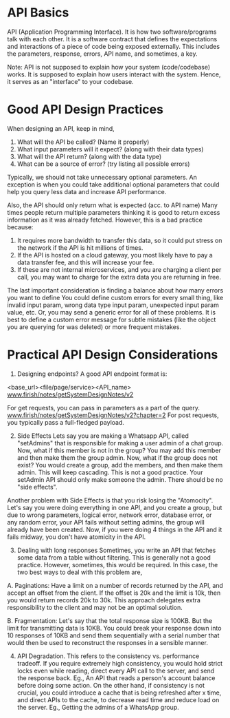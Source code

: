 # API Basics

API (Application Programming Interface).
It is how two software/programs talk with each other. 
It is a software contract that defines the expectations and interactions of a piece of code being exposed externally. 
This includes the parameters, response, errors, API name, and sometimes, a key.

Note: API is not supposed to explain how your system (code/codebase) works.
It is supposed to explain how users interact with the system.
Hence, it serves as an "interface" to your codebase.

# Good API Design Practices
When designing an API, keep in mind,
1. What will the API be called? (Name it properly)
2. What input parameters will it expect? (along with their data types)
3. What will the API return? (along with the data type)
4. What can be a source of error? (try listing all possible errors)

Typically, we should not take unnecessary optional parameters.
An exception is when you could take additional optional parameters that could help you query less data and increase API performance.

Also, the API should only return what is expected (acc. to API name)
Many times people return multiple parameters thinking it is good to return excess information as it was already fetched.
However, this is a bad practice because:

1. It requires more bandwidth to transfer this data, so it could put stress on the network if the API is hit millions of times.
2. If the API is hosted on a cloud gateway, you most likely have to pay a data transfer fee, and this will increase your fee.
3. If these are not internal microservices, and you are charging a client per call, you may want to charge for the extra data you are returning in free.

The last important consideration is finding a balance about how many errors you want to define
You could define custom errors for every small thing, like invalid input param, wrong data type input param, unexpected input param value, etc.
Or, you may send a generic error for all of these problems.
It is best to define a custom error message for subtle mistakes (like the object you are querying for was deleted) or more frequent mistakes.


# Practical API Design Considerations


1. Designing endpoints?
A good API endpoint format is:

<base_url><file/page/service><API_name><Version>
www.firish/notes/getSystemDesignNotes/v2

For get requests, you can pass in parameters as a part of the query.
www.firish/notes/getSystemDesignNotes/v2?chapter=2
For post requests, you typically pass a full-fledged payload.



2. Side Effects
Lets say you are making a Whatsapp API, called "setAdmins" that is responsible for making a user admin of a chat group.
Now, what if this member is not in the group? You may add this member and then make them the group admin.
Now, what if the group does not exist? You would create a group, add the members, and then make them admin.
This will keep cascading.
This is not a good practice.
Your setAdmin API should only make someone the admin. There should be no "side effects". 

Another problem with Side Effects is that you risk losing the "Atomocity". Let's say you were doing everything in one API, and you create a group, but due to wrong parameters, logical error, network error, database error, or any random error, your API fails without setting admins, the group will already have been created. 
Now, if you were doing 4 things in the API and it fails midway, you don't have atomicity in the API. 



3. Dealing with long responses
Sometimes, you write an API that fetches some data from a table without filtering.
This is generally not a good practice. 
However, sometimes, this would be required.
In this case, the two best ways to deal with this problem are,

A. Paginations: Have a limit on a number of records returned by the API, and accept an offset from the client. If the offset is 20k and the limit is 10k, then you would return records 20k to 30k.
This approach delegates extra responsibility to the client and may not be an optimal solution.

B. Fragmentation: Let's say that the total response size is 100KB. 
But the limit for transmitting data is 10KB.
You could break your response down into 10 responses of 10KB and send them sequentially with a serial number that would then be used to reconstruct the responses in a sensible manner. 


4. API Degradation.
This refers to the consistency vs. performance tradeoff.
If you require extremely high consistency, you would hold strict locks even while reading, direct every API call to the server, and send the response back. Eg., An API that reads a person's account balance before doing some action. 
On the other hand, if consistency is not crucial, you could introduce a cache that is being refreshed after x time, and direct APIs to the cache, to decrease read time and reduce load on the server.
Eg., Getting the admins of a WhatsApp group. 
